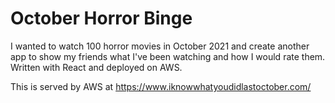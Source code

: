 # October Horror Binge

I wanted to watch 100 horror movies in October 2021 and create another app to show my friends what I've been watching and how I would rate them. Written with React and deployed on AWS.

This is served by AWS at https://www.iknowwhatyoudidlastoctober.com/

